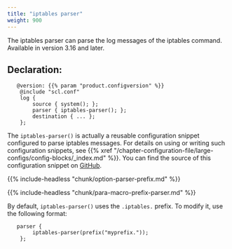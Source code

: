 ```yaml
---
title: "iptables parser"
weight: 900
---
```

<!-- DISCLAIMER: This file is based on the syslog-ng Open Source Edition documentation https://github.com/balabit/syslog-ng-ose-guides/commit/2f4a52ee61d1ea9ad27cb4f3168b95408fddfdf2 and is used under the terms of The syslog-ng Open Source Edition Documentation License. The file has been modified by Axoflow. -->

The iptables parser can parse the log messages of the iptables command. Available in version 3.16 and later.


## Declaration:

```shell
   @version: {{% param "product.configversion" %}}
    @include "scl.conf"
    log {
        source { system(); };
        parser { iptables-parser(); };
        destination { ... };
    };
```


The `iptables-parser()` is actually a reusable configuration snippet configured to parse iptables messages. For details on using or writing such configuration snippets, see {{% xref "/chapter-configuration-file/large-configs/config-blocks/_index.md" %}}. You can find the source of this configuration snippet on [GitHub](https://github.com/axoflow/axosyslog/blob/master/scl/iptables/iptables.conf).


{{% include-headless "chunk/option-parser-prefix.md" %}}

{{% include-headless "chunk/para-macro-prefix-parser.md" %}}

By default, `iptables-parser()` uses the `.iptables.` prefix. To modify it, use the following format:

```shell
   parser { 
        iptables-parser(prefix("myprefix.")); 
    };
```

